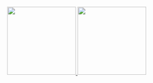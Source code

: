 

<div style="display: inline_block"><br>
<a href="https://github.com/Jotaeli"> 
  <img height="160em" src="https://github-readme-stats-eight-theta.vercel.app/api?username=Jotaeli&show_icons=true&theme=dark&include_all_commits=true&count_private=true"/>
  <img height="160em" src="https://github-readme-stats.vercel.app/api/top-langs/?username=Jotaeli&layout=compact&langs_count=16&theme=dark"/>
</a>
